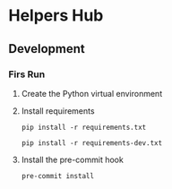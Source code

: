 # Helpers Hub

## Development
### Firs Run
1. Create the Python virtual environment
2. Install requirements
    
    `pip install -r requirements.txt`

    `pip install -r requirements-dev.txt`
3. Install the pre-commit hook
    
    `pre-commit install`